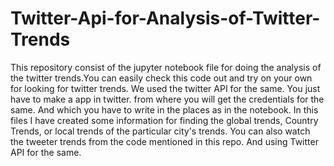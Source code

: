 # Twitter-Api-for-Analysis-of-Twitter-Trends
This repository consist of the jupyter notebook file for doing the analysis of the twitter trends.You can easily check this code out and try on your own for looking for twitter trends. We used the twitter API for the same. You just have to make a app in twitter. from where you will get the credentials for the same. And which you have to write in the places as in the notebook. 
In this files I have created some information for finding the global trends, Country Trends, or local trends of the particular city's trends. You can also watch the tweeter trends from the code mentioned in this repo. And using Twitter API for the same.
